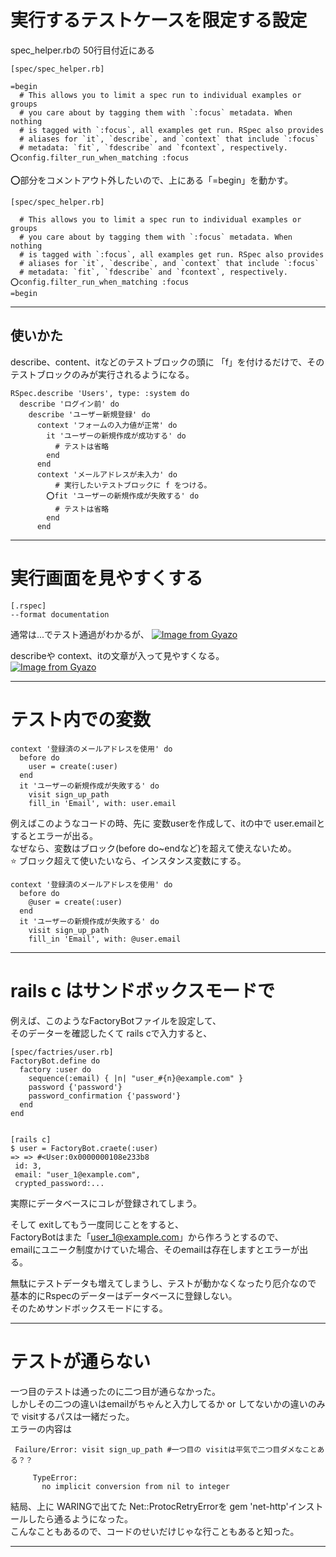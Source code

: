 # 実行するテストケースを限定する設定
spec_helper.rbの 50行目付近にある
~~~
[spec/spec_helper.rb]

=begin
  # This allows you to limit a spec run to individual examples or groups
  # you care about by tagging them with `:focus` metadata. When nothing
  # is tagged with `:focus`, all examples get run. RSpec also provides
  # aliases for `it`, `describe`, and `context` that include `:focus`
  # metadata: `fit`, `fdescribe` and `fcontext`, respectively.
⭕️config.filter_run_when_matching :focus
~~~
    
⭕️部分をコメントアウト外したいので、上にある「=begin」を動かす。
~~~
[spec/spec_helper.rb]

  # This allows you to limit a spec run to individual examples or groups
  # you care about by tagging them with `:focus` metadata. When nothing
  # is tagged with `:focus`, all examples get run. RSpec also provides
  # aliases for `it`, `describe`, and `context` that include `:focus`
  # metadata: `fit`, `fdescribe` and `fcontext`, respectively.
⭕️config.filter_run_when_matching :focus
=begin
~~~
***

## 使いかた
describe、content、itなどのテストブロックの頭に 「f」を付けるだけで、そのテストブロックのみが実行されるようになる。
~~~
RSpec.describe 'Users', type: :system do
  describe 'ログイン前' do
    describe 'ユーザー新規登録' do
      context 'フォームの入力値が正常' do
        it 'ユーザーの新規作成が成功する' do
          # テストは省略
        end
      end
      context 'メールアドレスが未入力' do
          # 実行したいテストブロックに f をつける。
        ⭕️fit 'ユーザーの新規作成が失敗する' do
          # テストは省略
        end
      end
~~~
***

# 実行画面を見やすくする
~~~
[.rspec]
--format documentation
~~~
通常は...でテスト通過がわかるが、
[![Image from Gyazo](https://i.gyazo.com/a128f249804dcbdce42392c327ae293e.png)](https://gyazo.com/a128f249804dcbdce42392c327ae293e)  
    
describeや context、itの文章が入って見やすくなる。    
[![Image from Gyazo](https://i.gyazo.com/902215d1f36479312b48dbfd2c146a8c.png)](https://gyazo.com/902215d1f36479312b48dbfd2c146a8c)    
***

# テスト内での変数
~~~
context '登録済のメールアドレスを使用' do
  before do
    user = create(:user)
  end
  it 'ユーザーの新規作成が失敗する' do
    visit sign_up_path
    fill_in 'Email', with: user.email
~~~
例えばこのようなコードの時、先に 変数userを作成して、itの中で user.emailとするとエラーが出る。    
なぜなら、変数はブロック(before do~endなど)を超えて使えないため。    
⭐️ ブロック超えて使いたいなら、インスタンス変数にする。
~~~
context '登録済のメールアドレスを使用' do
  before do
    @user = create(:user)
  end
  it 'ユーザーの新規作成が失敗する' do
    visit sign_up_path
    fill_in 'Email', with: @user.email
~~~
***

# rails c はサンドボックスモードで
例えば、このようなFactoryBotファイルを設定して、    
そのデーターを確認したくて rails cで入力すると、
~~~
[spec/factries/user.rb]
FactoryBot.define do
  factory :user do
    sequence(:email) { |n| "user_#{n}@example.com" }
    password {'password'}
    password_confirmation {'password'}
  end
end


[rails c]
$ user = FactoryBot.craete(:user)
=> => #<User:0x0000000108e233b8
 id: 3,
 email: "user_1@example.com",
 crypted_password:...
~~~
実際にデータベースにコレが登録されてしまう。    
    
そして exitしてもう一度同じことをすると、    
FactoryBotはまた「user_1@example.com」から作ろうとするので、    
emailにユニーク制度かけていた場合、そのemailは存在しますとエラーが出る。    
    
無駄にテストデータも増えてしまうし、テストが動かなくなったり厄介なので    
基本的にRspecのデーターはデータベースに登録しない。    
そのためサンドボックスモードにする。
***

# テストが通らない
一つ目のテストは通ったのに二つ目が通らなかった。    
しかしその二つの違いはemailがちゃんと入力してるか or してないかの違いのみで visitするパスは一緒だった。    
エラーの内容は
~~~
 Failure/Error: visit sign_up_path #一つ目の visitは平気で二つ目ダメなことある？？
     
     TypeError:
       no implicit conversion from nil to integer
~~~
結局、上に WARINGで出てた  Net::ProtocRetryErrorを gem 'net-http'インストールしたら通るようになった。    
こんなこともあるので、コードのせいだけじゃな行こともあると知った。
***

